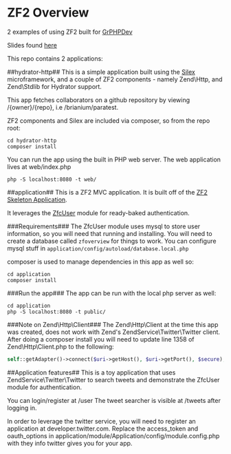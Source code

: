 ZF2 Overview
============

2 examples of using ZF2 built for [GrPHPDev](http://www.meetup.com/GrPhpDev/)

Slides found [here](http://slid.es/brianscaturro/zend-framework-2)

This repo contains 2 applications:

##hydrator-http##
This is a simple application built using the [Silex](http://silex.sensiolabs.org/) microframework, and a couple of ZF2 components - namely Zend\Http, and Zend\Stdlib for Hydrator support.

This app fetches collaborators on a github repository by viewing /{owner}/{repo}, i.e /brianium/paratest.

ZF2 components and Silex are included via composer, so from the repo root:

```
cd hydrator-http
composer install
```

You can run the app using the built in PHP web server. The web application lives at web/index.php

```
php -S localhost:8080 -t web/
```

##application##
This is a ZF2 MVC application. It is built off of the [ZF2 Skeleton Application](https://github.com/zendframework/ZendSkeletonApplication). 

It leverages the [ZfcUser](https://github.com/ZF-Commons/ZfcUser) module for ready-baked authentication.

###Requirements###
The ZfcUser module uses mysql to store user information, so you will need that running and installing. You will need to create a database called `zfoverview` for things to work. You can configure mysql stuff in `application/config/autoload/database.local.php`

composer is used to manage dependencies in this app as well so:

```
cd application
composer install
```

###Run the app###
The app can be run with the local php server as well:

```
cd application
php -S localhost:8080 -t public/
```

###Note on Zend\Http\Client###
The Zend\Http\Client at the time this app was created, does not work with Zend's ZendService\Twitter\Twitter client. After doing a composer install you will need to update line 1358 of Zend\Http\Client.php to the following:

```php
self::getAdapter()->connect($uri->getHost(), $uri->getPort(), $secure);
```

##Application features##
This is a toy application that uses ZendService\Twitter\Twitter to search tweets and demonstrate the ZfcUser module for authentication.

You can login/register at /user
The tweet searcher is visible at /tweets after logging in.

In order to leverage the twitter service, you will need to register an application at developer.twitter.com. Replace the access_token and oauth_options in application/module/Application/config/module.config.php with they info twitter gives you for your app.